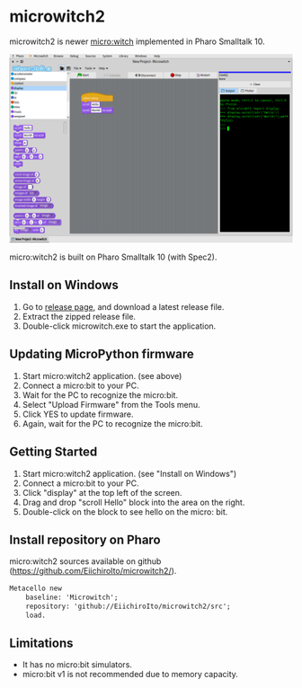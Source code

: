 # microwitch2
microwitch2 is newer [micro:witch](https://github.com/EiichiroIto/microwitch) implemented in Pharo Smalltalk 10.

![screenshot1](https://github.com/EiichiroIto/microwitch2/raw/main/misc/PharoScreenshot.png)

micro:witch2 is built on Pharo Smalltalk 10 (with Spec2).

## Install on Windows
1. Go to [release page](https://github.com/EiichiroIto/microwitch2/releases), and download a latest release file.
2. Extract the zipped release file.
3. Double-click microwitch.exe to start the application.

## Updating MicroPython firmware
1. Start micro:witch2 application. (see above)
2. Connect a micro:bit to your PC.
3. Wait for the PC to recognize the micro:bit.
4. Select "Upload Firmware" from the Tools menu.
5. Click YES to update firmware.
6. Again, wait for the PC to recognize the micro:bit.

## Getting Started
1. Start micro:witch2 application. (see "Install on Windows")
2. Connect a micro:bit to your PC.
3. Click "display" at the top left of the screen.
4. Drag and drop "scroll Hello" block into the area on the right.
5. Double-click on the block to see hello on the micro: bit.

## Install repository on Pharo
micro:witch2 sources available on github (https://github.com/EiichiroIto/microwitch2/).

```
Metacello new
    baseline: 'Microwitch';
    repository: 'github://EiichiroIto/microwitch2/src';
    load.
```

## Limitations
- It has no micro:bit simulators.
- micro:bit v1 is not recommended due to memory capacity.

